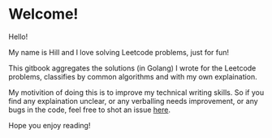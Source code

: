 # Welcome!

Hello! 

My name is Hill and I love solving Leetcode problems, just for fun! 

This gitbook aggregates the solutions \(in Golang\) I wrote for the Leetcode problems, classifies by common algorithms and with my own explaination. 

My motivition of doing this is to improve my technical writing skills. So if you find any explaination unclear, or any verballing needs improvement, or any bugs in the code, feel free to shot an issue [here](https://github.com/loohill/Leetcode/issues).

Hope you enjoy reading!


